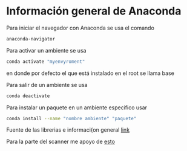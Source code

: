 Información general de Anaconda
===============================
Para iniciar el navegador con Anaconda se usa el comando 
```bash
anaconda-navigator
```

Para activar un ambiente se usa
```bash
conda activate "myenvyroment"
```
en donde por defecto el que está instalado en el root se llama base

Para salir de un ambiente se usa 
```bash
conda deactivate
```

Para instalar un paquete en un ambiente especifico usar

```bash
conda install --name "nombre ambiente" "paquete"
```
Fuente de las librerias e informaci{on general [link](https://www.pyimagesearch.com/2015/02/02/just-open-sourced-personal-imutils-package-series-opencv-convenience-functions/)


Para la parte del scanner me apoyo de [esto](https://www.pyimagesearch.com/2014/09/01/build-kick-ass-mobile-document-scanner-just-5-minutes/)
